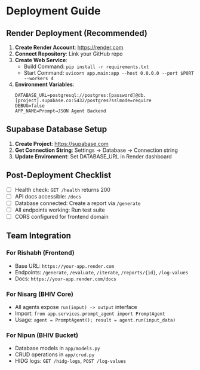 # Deployment Guide

## Render Deployment (Recommended)

1. **Create Render Account**: https://render.com
2. **Connect Repository**: Link your GitHub repo
3. **Create Web Service**:
   - Build Command: `pip install -r requirements.txt`
   - Start Command: `uvicorn app.main:app --host 0.0.0.0 --port $PORT --workers 4`
4. **Environment Variables**:
   ```
   DATABASE_URL=postgresql://postgres:[password]@db.[project].supabase.co:5432/postgres?sslmode=require
   DEBUG=false
   APP_NAME=Prompt→JSON Agent Backend
   ```

## Supabase Database Setup

1. **Create Project**: https://supabase.com
2. **Get Connection String**: Settings → Database → Connection string
3. **Update Environment**: Set DATABASE_URL in Render dashboard

## Post-Deployment Checklist

- [ ] Health check: `GET /health` returns 200
- [ ] API docs accessible: `/docs`
- [ ] Database connected: Create a report via `/generate`
- [ ] All endpoints working: Run test suite
- [ ] CORS configured for frontend domain

## Team Integration

### For Rishabh (Frontend)
- Base URL: `https://your-app.render.com`
- Endpoints: `/generate`, `/evaluate`, `/iterate`, `/reports/{id}`, `/log-values`
- Docs: `https://your-app.render.com/docs`

### For Nisarg (BHIV Core)
- All agents expose `run(input) -> output` interface
- Import: `from app.services.prompt_agent import PromptAgent`
- Usage: `agent = PromptAgent(); result = agent.run(input_data)`

### For Nipun (BHIV Bucket)
- Database models in `app/models.py`
- CRUD operations in `app/crud.py`
- HIDG logs: `GET /hidg-logs`, `POST /log-values`